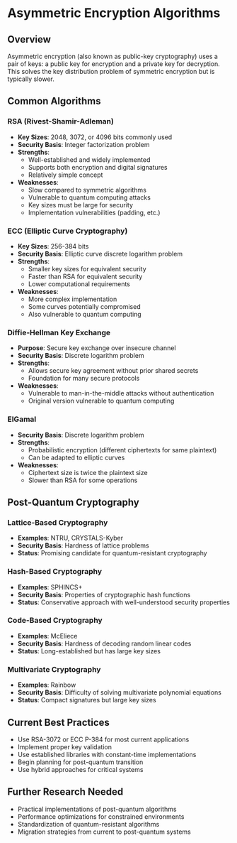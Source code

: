 # Asymmetric Encryption Algorithms

## Overview
Asymmetric encryption (also known as public-key cryptography) uses a pair of keys: a public key for encryption and a private key for decryption. This solves the key distribution problem of symmetric encryption but is typically slower.

## Common Algorithms

### RSA (Rivest-Shamir-Adleman)
- **Key Sizes**: 2048, 3072, or 4096 bits commonly used
- **Security Basis**: Integer factorization problem
- **Strengths**:
  - Well-established and widely implemented
  - Supports both encryption and digital signatures
  - Relatively simple concept
- **Weaknesses**:
  - Slow compared to symmetric algorithms
  - Vulnerable to quantum computing attacks
  - Key sizes must be large for security
  - Implementation vulnerabilities (padding, etc.)

### ECC (Elliptic Curve Cryptography)
- **Key Sizes**: 256-384 bits
- **Security Basis**: Elliptic curve discrete logarithm problem
- **Strengths**:
  - Smaller key sizes for equivalent security
  - Faster than RSA for equivalent security
  - Lower computational requirements
- **Weaknesses**:
  - More complex implementation
  - Some curves potentially compromised
  - Also vulnerable to quantum computing

### Diffie-Hellman Key Exchange
- **Purpose**: Secure key exchange over insecure channel
- **Security Basis**: Discrete logarithm problem
- **Strengths**:
  - Allows secure key agreement without prior shared secrets
  - Foundation for many secure protocols
- **Weaknesses**:
  - Vulnerable to man-in-the-middle attacks without authentication
  - Original version vulnerable to quantum computing

### ElGamal
- **Security Basis**: Discrete logarithm problem
- **Strengths**:
  - Probabilistic encryption (different ciphertexts for same plaintext)
  - Can be adapted to elliptic curves
- **Weaknesses**:
  - Ciphertext size is twice the plaintext size
  - Slower than RSA for some operations

## Post-Quantum Cryptography

### Lattice-Based Cryptography
- **Examples**: NTRU, CRYSTALS-Kyber
- **Security Basis**: Hardness of lattice problems
- **Status**: Promising candidate for quantum-resistant cryptography

### Hash-Based Cryptography
- **Examples**: SPHINCS+
- **Security Basis**: Properties of cryptographic hash functions
- **Status**: Conservative approach with well-understood security properties

### Code-Based Cryptography
- **Examples**: McEliece
- **Security Basis**: Hardness of decoding random linear codes
- **Status**: Long-established but has large key sizes

### Multivariate Cryptography
- **Examples**: Rainbow
- **Security Basis**: Difficulty of solving multivariate polynomial equations
- **Status**: Compact signatures but large key sizes

## Current Best Practices
- Use RSA-3072 or ECC P-384 for most current applications
- Implement proper key validation
- Use established libraries with constant-time implementations
- Begin planning for post-quantum transition
- Use hybrid approaches for critical systems

## Further Research Needed
- Practical implementations of post-quantum algorithms
- Performance optimizations for constrained environments
- Standardization of quantum-resistant algorithms
- Migration strategies from current to post-quantum systems
